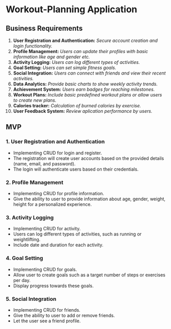 # Workout-Planning Application


## Business Requirements

1. **User Registration and Authentication:** *Secure account creation and login functionality.*
2. **Profile Management:** *Users can update their profiles with basic information like age and gender etc.*
3. **Activity Logging:** *Users can log different types of activities.*
4. **Goal Setting:** *Users can set simple fitness goals.*
5. **Social Integration:** *Users can connect with friends and view their recent activities.*
6. **Data Analytics:** *Provide basic charts to show weekly activity trends.*
7. **Achievement System:** *Users earn badges for reaching milestones.*
8. **Workout Plans:** *Include basic predefined workout plans or allow users to create new plans.*
9. **Calories tracker:** *Calculation of burned calories by exercise.*
10. **User Feedback System:** *Review aplication performance by users.*

## MVP

### 1. User Registration and Authentication
* Implementing CRUD for login and register.
* The registration will create user accounts based on the provided details (name, email, and password).
* The login will authenticate users based on their credentials.

### 2. Profile Management
* Implementing CRUD for profile information.
* Give the ability to user to provide information about age, gender, weight, height for a personalized experience.

### 3. Activity Logging
* Implementing CRUD for activity.
* Users can log different types of activities, such as running or weightlifting.
* Include date and duration for each activity.

### 4. Goal Setting
* Implementing CRUD for goals.
* Allow user to create goals such as a target number of steps or exercises per day.
* Display progress towards these goals.

### 5. Social Integration
* Implementing CRUD for friends.
* Give the ability to user to add or remove friends.
* Let the user see a friend profile.

